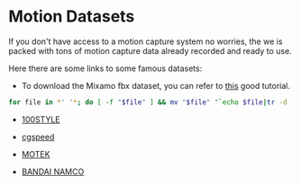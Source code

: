# Motion Datasets

If you don't have access to a motion capture system no worries, the we is packed with tons of motion capture data already recorded and ready to use.

Here there are some links to some famous datasets:

- To download the Mixamo fbx dataset, you can refer to [this](https://github.com/ChrisWu1997/2D-Motion-Retargeting/blob/master/dataset/Guide%20For%20Downloading%20Mixamo%20Data.md) good tutorial.

```bash
for file in *' '*; do [ -f "$file" ] && mv "$file" "`echo $file|tr -d '[:space:]'`"; done
```

- [100STYLE](https://www.ianxmason.com/100style/)

- [cgspeed](https://sites.google.com/a/cgspeed.com/cgspeed/motion-capture)

- [MOTEK](https://www.motekentertainment.com/product-category/single-character/)

- [BANDAI NAMCO](https://github.com/BandaiNamcoResearchInc/Bandai-Namco-Research-Motiondataset)

